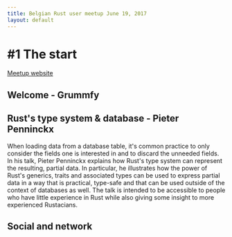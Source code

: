 ```yaml
---
title: Belgian Rust user meetup June 19, 2017
layout: default
---
```


# #1 The start

[Meetup website](https://www.meetup.com/Belgium-Rust-user-group/events/240185551/)

## Welcome - Grummfy

## Rust's type system & database - Pieter Penninckx

When loading data from a database table, it's common practice to only consider
the fields one is interested in and to discard the unneeded fields. 
In his talk, Pieter Penninckx explains how Rust's type system can represent the
resulting, partial data.
In particular, he illustrates how the power of Rust's generics, traits and 
associated types can be used to express partial data in a way that is practical,
type-safe and that can be used outside of the context of databases as well.
The talk is intended to be accessible to people who have little experience in
Rust while also giving some insight to more experienced Rustacians.

## Social and network
